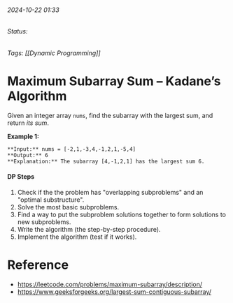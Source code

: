 
###### 2024-10-22 01:33
###### Status:
###### Tags: [[Dynamic Programming]]

# Maximum Subarray Sum – Kadane’s Algorithm

Given an integer array `nums`, find the subarray with the largest sum, and return _its sum_.

**Example 1:**
```
**Input:** nums = [-2,1,-3,4,-1,2,1,-5,4]
**Output:** 6
**Explanation:** The subarray [4,-1,2,1] has the largest sum 6.
```

#### DP Steps
1. Check if the the problem has "overlapping subproblems" and an "optimal substructure".
2. Solve the most basic subproblems.
3. Find a way to put the subproblem solutions together to form solutions to new subproblems.
4. Write the algorithm (the step-by-step procedure).
5. Implement the algorithm (test if it works).

# Reference
- https://leetcode.com/problems/maximum-subarray/description/
- https://www.geeksforgeeks.org/largest-sum-contiguous-subarray/